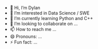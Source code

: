 - 👋 Hi, I’m Dylan
- 👀 I’m interested in Data Science / SWE
- 🌱 I’m currently learning Python and C++
- 💞️ I’m looking to collaborate on ...
- 📫 How to reach me ...
- 😄 Pronouns: ...
- ⚡ Fun fact: ...

<!---
dkimumich/dkimumich is a ✨ special ✨ repository because its `README.md` (this file) appears on your GitHub profile.
You can click the Preview link to take a look at your changes.
--->
